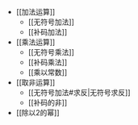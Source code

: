 - [[加法运算]]
	- [[无符号加法]]
	- [[补码加法]]
- [[乘法运算]]
	- [[无符号乘法]]
	- [[补码乘法]]
	- [[乘以常数]]
- [[取非运算]]
	- [[无符号加法#求反|无符号求反]]
	- [[补码的非]]
- [[除以2的幂]]